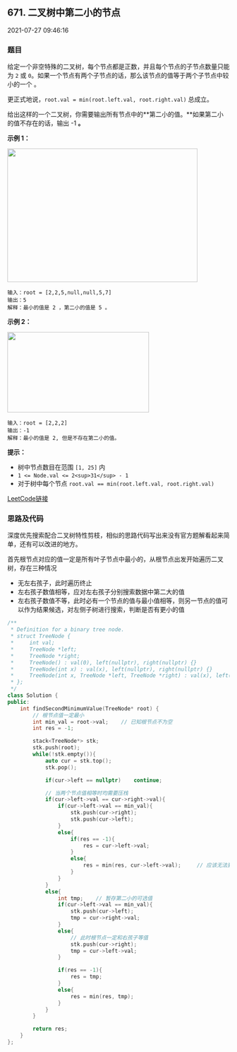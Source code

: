 ## 671. 二叉树中第二小的节点

2021-07-27 09:46:16

### 题目

给定一个非空特殊的二叉树，每个节点都是正数，并且每个节点的子节点数量只能为 ``2`` 或 ``0``。如果一个节点有两个子节点的话，那么该节点的值等于两个子节点中较小的一个
。

更正式地说，``root.val = min(root.left.val, root.right.val)`` 总成立。

给出这样的一个二叉树，你需要输出所有节点中的**第二小的值。**如果第二小的值不存在的话，输出 -1 **。**

 

**示例 1：**

<img alt="" src="https://assets.leetcode.com/uploads/2020/10/15/smbt1.jpg" style="width: 431px; height: 302px;" />

```
输入：root = [2,2,5,null,null,5,7]
输出：5
解释：最小的值是 2 ，第二小的值是 5 。
```

**示例 2：**

<img alt="" src="https://assets.leetcode.com/uploads/2020/10/15/smbt2.jpg" style="width: 321px; height: 182px;" />

```
输入：root = [2,2,2]
输出：-1
解释：最小的值是 2, 但是不存在第二小的值。
```

 

**提示：**


- 树中节点数目在范围 ``[1, 25]`` 内
- ``1 <= Node.val <= 2<sup>31</sup> - 1``
- 对于树中每个节点 ``root.val == min(root.left.val, root.right.val)``



[LeetCode链接](https://leetcode-cn.com/problems/second-minimum-node-in-a-binary-tree/)

### 思路及代码

深度优先搜索配合二叉树特性剪枝，相似的思路代码写出来没有官方题解看起来简单，还有可以改进的地方。

首先根节点对应的值一定是所有叶子节点中最小的，从根节点出发开始遍历二叉树，存在三种情况

- 无左右孩子，此时遍历终止
- 左右孩子数值相等，应对左右孩子分别搜索数据中第二大的值
- 左右孩子数值不等，此时必有一个节点的值与最小值相等，则另一节点的值可以作为结果候选，对左侧子树进行搜索，判断是否有更小的值

```cpp
/**
 * Definition for a binary tree node.
 * struct TreeNode {
 *     int val;
 *     TreeNode *left;
 *     TreeNode *right;
 *     TreeNode() : val(0), left(nullptr), right(nullptr) {}
 *     TreeNode(int x) : val(x), left(nullptr), right(nullptr) {}
 *     TreeNode(int x, TreeNode *left, TreeNode *right) : val(x), left(left), right(right) {}
 * };
 */
class Solution {
public:
    int findSecondMinimumValue(TreeNode* root) {
        // 根节点值一定最小
        int min_val = root->val;    // 已知根节点不为空
        int res = -1;

        stack<TreeNode*> stk;
        stk.push(root);
        while(!stk.empty()){
            auto cur = stk.top();
            stk.pop();

            if(cur->left == nullptr)    continue;

            // 当两个节点值相等时均需要压栈
            if(cur->left->val == cur->right->val){
                if(cur->left->val == min_val){
                    stk.push(cur->right);
                    stk.push(cur->left);
                }
                else{
                    if(res == -1){
                        res = cur->left->val;
                    }
                    else{
                        res = min(res, cur->left->val);     // 应该无法到达
                    }
                }
            }
            else{
                int tmp;    // 暂存第二小的可选值
                if(cur->left->val == min_val){
                    stk.push(cur->left);
                    tmp = cur->right->val;
                }
                else{
                    // 此时根节点一定和右孩子等值
                    stk.push(cur->right);
                    tmp = cur->left->val;
                }

                if(res == -1){
                    res = tmp;
                }
                else{
                    res = min(res, tmp);
                }
            }
        }

        return res;
    }
};
```